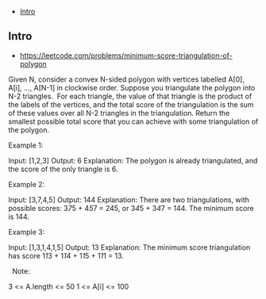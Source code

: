 - [Intro](#intro)

## Intro

- https://leetcode.com/problems/minimum-score-triangulation-of-polygon

Given N, consider a convex N-sided polygon with vertices labelled A[0], A[i], ..., A[N-1] in clockwise order.
Suppose you triangulate the polygon into N-2 triangles.  For each triangle, the value of that triangle is the product of the labels of the vertices, and the total score of the triangulation is the sum of these values over all N-2 triangles in the triangulation.
Return the smallest possible total score that you can achieve with some triangulation of the polygon.
 



Example 1:

Input: [1,2,3]
Output: 6
Explanation: The polygon is already triangulated, and the score of the only triangle is 6.


Example 2:


Input: [3,7,4,5]
Output: 144
Explanation: There are two triangulations, with possible scores: 3*7*5 + 4*5*7 = 245, or 3*4*5 + 3*4*7 = 144.  The minimum score is 144.


Example 3:

Input: [1,3,1,4,1,5]
Output: 13
Explanation: The minimum score triangulation has score 1*1*3 + 1*1*4 + 1*1*5 + 1*1*1 = 13.

 
Note:

3 <= A.length <= 50
1 <= A[i] <= 100



